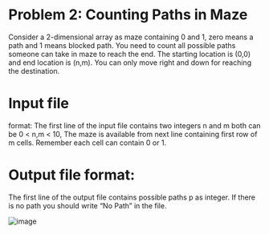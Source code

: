 # Problem 2: Counting Paths in Maze
Consider a 2-dimensional array as maze containing 0 and 1, zero means a path and 1 means blocked
path. You need to count all possible paths someone can take in maze to reach the end. The starting
location is (0,0) and end location is (n,m). You can only move right and down for reaching the
destination.
# Input file 
format: The first line of the input file contains two integers n and m both can be 0 <
n,m < 10, The maze is available from next line containing first row of m cells. Remember each
cell can contain 0 or 1.
# Output file format: 
The first line of the output file contains possible paths p as integer. If there is
no path you should write “No Path” in the file. 

![image](https://user-images.githubusercontent.com/69436702/97974296-30e79180-1de9-11eb-8ef3-f4ee8a774c72.png)
